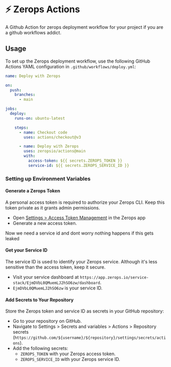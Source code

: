 # ⚡️ Zerops Actions

A Github Action for zerops deployment workflow for your project if you are a
github workflows addict.

## Usage

To set up the Zerops deployment workflow, use the following GitHub Actions YAML
configuration in `.github/workflows/deploy.yml`:

```yml
name: Deploy with Zerops

on:
  push:
    branches:
      - main

jobs:
  deploy:
    runs-on: ubuntu-latest

    steps:
      - name: Checkout code
        uses: actions/checkout@v3

      - name: Deploy with Zerops
        uses: zeropsio/actions@main
        with:
          access-token: ${{ secrets.ZEROPS_TOKEN }}
          service-id: ${{ secrets.ZEROPS_SERVICE_ID }}
```

### Setting up Environment Variables

#### Generate a Zerops Token

A personal access token is required to authorize your Zerops CLI. Keep this
token private as it grants admin permissions.

- Open
  [Settings > Access Token Management](https://app.zerops.io/settings/token-management)
  in the Zerops app
- Generate a new access token.

Now we need a service id and dont worry nothing happens if this gets leaked

#### Get your Service ID

The service ID is used to identify your Zerops service. Although it's less
sensitive than the access token, keep it secure.

- Visit your service dashboard at
  `https://app.zerops.io/service-stack/EjmDVbL0QMuemLJ2hSO6zw/dashboard`.
- `EjmDVbL0QMuemLJ2hSO6zw` is your service ID.

#### Add Secrets to Your Repository

Store the Zerops token and service ID as secrets in your GitHub repository:

- Go to your repository on GitHub.
- Navigate to Settings > Secrets and variables > Actions > Repository secrets
  (`https://github.com/${username}/${repository}/settings/secrets/actions`).
- Add the following secrets:
  - `ZEROPS_TOKEN` with your Zerops access token.
  - `ZEROPS_SERVICE_ID` with your Zerops service ID.
